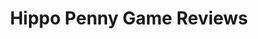 ---
title: Hippo Penny Game Reviews
layout: scoredetail
permalink: /meta-score/the-callisto-protocol
header:
  teaser: /assets/images/the-callisto-protocol.jpg
  video:
    id: gghRJv_tdb0
    provider: youtube
---